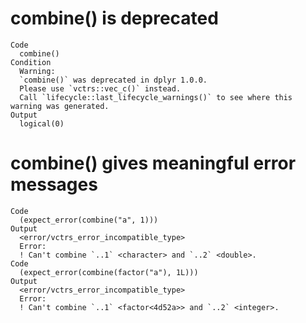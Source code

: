 # combine() is deprecated

    Code
      combine()
    Condition
      Warning:
      `combine()` was deprecated in dplyr 1.0.0.
      Please use `vctrs::vec_c()` instead.
      Call `lifecycle::last_lifecycle_warnings()` to see where this warning was generated.
    Output
      logical(0)

# combine() gives meaningful error messages

    Code
      (expect_error(combine("a", 1)))
    Output
      <error/vctrs_error_incompatible_type>
      Error:
      ! Can't combine `..1` <character> and `..2` <double>.
    Code
      (expect_error(combine(factor("a"), 1L)))
    Output
      <error/vctrs_error_incompatible_type>
      Error:
      ! Can't combine `..1` <factor<4d52a>> and `..2` <integer>.

